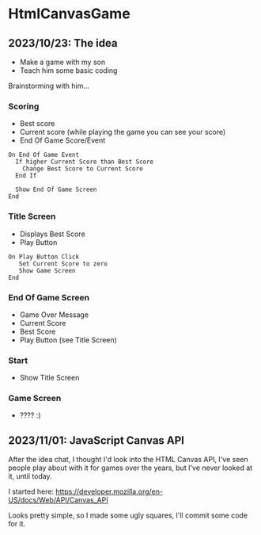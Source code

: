# HtmlCanvasGame

## 2023/10/23: The idea

* Make a game with my son
* Teach him some basic coding

Brainstorming with him...

### Scoring

* Best score
* Current score (while playing the game you can see your score)
* End Of Game Score/Event

```
On End Of Game Event
  If higher Current Score than Best Score
    Change Best Score to Current Score
  End If

  Show End Of Game Screen
End
```

### Title Screen

* Displays Best Score
* Play Button

```
On Play Button Click
   Set Current Score to zero
   Show Game Screen
End
```

### End Of Game Screen

* Game Over Message
* Current Score
* Best Score
* Play Button (see Title Screen)

### Start

* Show Title Screen

### Game Screen

* ???? :)

## 2023/11/01: JavaScript Canvas API

After the idea chat, I thought I'd look into the HTML Canvas API, I've seen people play about with it for games over the years, but I've never looked at it, until today.

I started here: https://developer.mozilla.org/en-US/docs/Web/API/Canvas_API

Looks pretty simple, so I made some ugly squares, I'll commit some code for it.